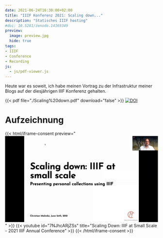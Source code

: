 ```yaml
---
date: 2021-06-24T16:30:00+02:00
title: "IIIF Konferenz 2021: Scaling down..."
description: "Statisches IIIF hosting"
#doi: 10.5281/zenodo.14169349
preview:
  image: preview.jpg
  hide: true
tags:
- IIIF
- Conference
- Recording
js:
  - js/pdf-viewer.js
---
```

Heute war es soweit, ich habe meinen Vortrag zu der Infrastruktur meiner Blogs auf der diesjährigen IIIF Konferenz gehalten.

<!--more-->
{{< pdf file="./Scaling%20down.pdf" download="false" >}}
[![DOI](https://zenodo.org/badge/DOI/10.5281/zenodo.14169349.svg)](https://doi.org/10.5281/zenodo.14169349)

# Aufzeichnung

{{< html/iframe-consent preview="<img class='video-preview' src='preview.jpg' alt='Vorschau'>" >}}
    {{< youtube id="7NJhcARjZSs" title="Scaling Down: IIIF at Small Scale - 2021 IIIF Annual Conference" >}}
{{< /html/iframe-consent >}}
